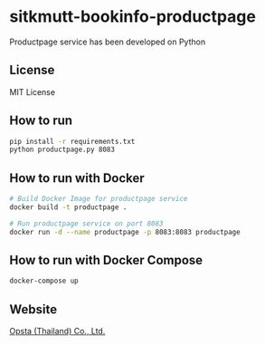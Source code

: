 # sitkmutt-bookinfo-productpage

Productpage service has been developed on Python

## License

MIT License

## How to run

```bash
pip install -r requirements.txt
python productpage.py 8083
```

## How to run with Docker

```bash
# Build Docker Image for productpage service
docker build -t productpage .

# Run productpage service on port 8083
docker run -d --name productpage -p 8083:8083 productpage
```

## How to run with Docker Compose

```bash
docker-compose up
```

## Website

[Opsta (Thailand) Co., Ltd.](https://www.opsta.co.th)